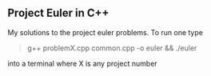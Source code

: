 ## Project Euler in C++

My solutions to the project euler problems. To run one type
> g++ problemX.cpp common.cpp -o euler && ./euler

into a terminal where X is any project number
